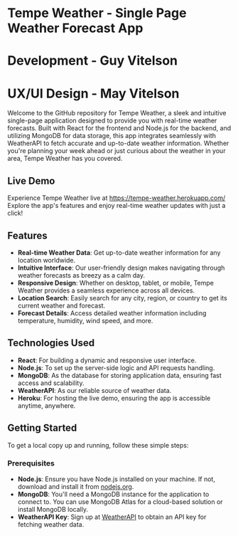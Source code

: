 # Tempe Weather - Single Page Weather Forecast App
# Development - Guy Vitelson
# UX/UI Design - May Vitelson

Welcome to the GitHub repository for Tempe Weather, a sleek and intuitive single-page application designed to provide you with real-time weather forecasts. Built with React for the frontend and Node.js for the backend, and utilizing MongoDB for data storage, this app integrates seamlessly with WeatherAPI to fetch accurate and up-to-date weather information. Whether you're planning your week ahead or just curious about the weather in your area, Tempe Weather has you covered.

## Live Demo

Experience Tempe Weather live at https://tempe-weather.herokuapp.com/
Explore the app's features and enjoy real-time weather updates with just a click!

## Features

- **Real-time Weather Data**: Get up-to-date weather information for any location worldwide.
- **Intuitive Interface**: Our user-friendly design makes navigating through weather forecasts as breezy as a calm day.
- **Responsive Design**: Whether on desktop, tablet, or mobile, Tempe Weather provides a seamless experience across all devices.
- **Location Search**: Easily search for any city, region, or country to get its current weather and forecast.
- **Forecast Details**: Access detailed weather information including temperature, humidity, wind speed, and more.

## Technologies Used

- **React**: For building a dynamic and responsive user interface.
- **Node.js**: To set up the server-side logic and API requests handling.
- **MongoDB**: As the database for storing application data, ensuring fast access and scalability.
- **WeatherAPI**: As our reliable source of weather data.
- **Heroku**: For hosting the live demo, ensuring the app is accessible anytime, anywhere.

## Getting Started

To get a local copy up and running, follow these simple steps:

### Prerequisites

- **Node.js**: Ensure you have Node.js installed on your machine. If not, download and install it from [nodejs.org](https://nodejs.org/).
- **MongoDB**: You'll need a MongoDB instance for the application to connect to. You can use MongoDB Atlas for a cloud-based solution or install MongoDB locally.
- **WeatherAPI Key**: Sign up at [WeatherAPI](https://www.weatherapi.com/) to obtain an API key for fetching weather data.
